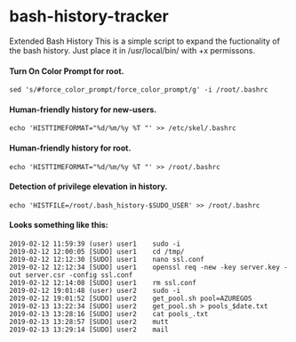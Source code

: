 # bash-history-tracker
Extended Bash History
This is a simple script to expand the fuctionality of the bash history. Just place it in /usr/local/bin/ with +x permissons.
 
#### Turn On Color Prompt for root.
```
sed 's/#force_color_prompt/force_color_prompt/g' -i /root/.bashrc
```
#### Human-friendly history for new-users.
```
echo 'HISTTIMEFORMAT="%d/%m/%y %T "' >> /etc/skel/.bashrc
```
#### Human-friendly history for root.
```
echo 'HISTTIMEFORMAT="%d/%m/%y %T "' >> /root/.bashrc
```
#### Detection of privilege elevation in history.
```
echo 'HISTFILE=/root/.bash_history-$SUDO_USER' >> /root/.bashrc
```
#### Looks something like this:
```
2019-02-12 11:59:39 (user) user1	sudo -i
2019-02-12 12:00:05 [SUDO] user1	cd /tmp/
2019-02-12 12:12:30 [SUDO] user1	nano ssl.conf
2019-02-12 12:12:34 [SUDO] user1	openssl req -new -key server.key -out server.csr -config ssl.conf
2019-02-12 12:14:08 [SUDO] user1	rm ssl.conf
2019-02-12 19:01:48 (user) user2	sudo -i
2019-02-12 19:01:52 [SUDO] user2	get_pool.sh pool=AZUREGOS
2019-02-13 13:22:34 [SUDO] user2	get_pool.sh > pools_$date.txt
2019-02-13 13:28:16 [SUDO] user2	cat pools_.txt
2019-02-13 13:28:57 [SUDO] user2	mutt
2019-02-13 13:29:14 [SUDO] user2	mail
```
